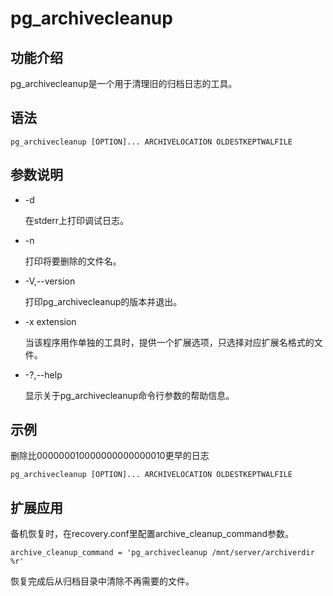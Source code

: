 # pg\_archivecleanup<a name="ZH-CN_TOPIC_0000001196676731"></a>

## 功能介绍<a name="section125419154813"></a>

pg\_archivecleanup是一个用于清理旧的归档日志的工具。

## 语法<a name="section554725769"></a>

```
pg_archivecleanup [OPTION]... ARCHIVELOCATION OLDESTKEPTWALFILE
```

## 参数说明<a name="section9655840194219"></a>

-   -d

    在stderr上打印调试日志。

-   -n

    打印将要删除的文件名。

-   -V,--version

    打印pg\_archivecleanup的版本并退出。

-   -x extension

    当该程序用作单独的工具时，提供一个扩展选项，只选择对应扩展名格式的文件。

-   -?,--help

    显示关于pg\_archivecleanup命令行参数的帮助信息。


## 示例<a name="section111861451184417"></a>

删除比000000010000000000000010更早的日志

```
pg_archivecleanup [OPTION]... ARCHIVELOCATION OLDESTKEPTWALFILE
```

## 扩展应用<a name="section81714278467"></a>

备机恢复时，在recovery.conf里配置archive\_cleanup\_command参数。

```
archive_cleanup_command = 'pg_archivecleanup /mnt/server/archiverdir %r'
```

恢复完成后从归档目录中清除不再需要的文件。
